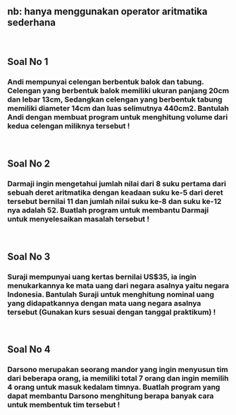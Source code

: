 <h2>nb: hanya menggunakan operator aritmatika sederhana</h2>
<br>
<h2>Soal No 1</h2>
<h3>Andi mempunyai celengan berbentuk balok dan tabung. Celengan yang berbentuk balok memiliki ukuran panjang 20cm dan lebar 13cm, Sedangkan celengan yang berbentuk tabung memiliki diameter 14cm dan luas selimutnya 440cm2.    Bantulah Andi dengan membuat program untuk menghitung volume dari kedua celengan miliknya tersebut !</h3>
<br>
<h2>Soal No 2</h2>
<h3>Darmaji ingin mengetahui jumlah nilai dari 8 suku pertama dari sebuah deret aritmatika dengan keadaan suku ke-5 dari deret tersebut bernilai 11 dan jumlah nilai suku ke-8 dan suku ke-12 nya adalah 52. Buatlah program untuk membantu Darmaji untuk menyelesaikan masalah tersebut !</h3>
<br>
<h2>Soal No 3</h2>
<h3>Suraji mempunyai uang kertas bernilai US$35, ia ingin menukarkannya ke mata uang dari negara asalnya yaitu negara Indonesia. Bantulah Suraji untuk menghitung nominal uang yang didapatkannya dengan mata uang negara asalnya tersebut (Gunakan kurs sesuai dengan tanggal praktikum) !</h3>
<br>
<h2>Soal No 4</h2>
<h3>Darsono merupakan seorang mandor yang ingin menyusun tim dari beberapa orang, ia memiliki total 7 orang dan ingin memilih 4 orang untuk masuk kedalam timnya. Buatlah program yang dapat membantu Darsono menghitung berapa banyak cara untuk membentuk tim tersebut !</h3>
